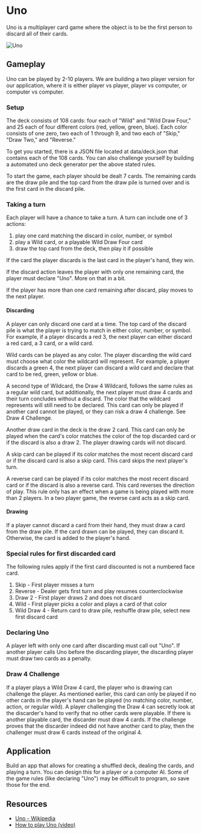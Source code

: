 # Uno

Uno is a multiplayer card game where the object is to be the first person to discard all of their cards.

![Uno](https://ubistatic19-a.akamaihd.net/ubicomstatic/en-us/global/game-info/nakedbox_560x698_tablet_259523.jpg)

## Gameplay

Uno can be played by 2-10 players. We are building a two player version for our application, where it is either player vs player, player vs computer, or computer vs computer.


### Setup

The deck consists of 108 cards: four each of "Wild" and "Wild Draw Four," and 25 each of four different colors (red, yellow, green, blue). Each color consists of one zero, two each of 1 through 9, and two each of "Skip," "Draw Two," and "Reverse."

To get you started, there is a JSON file located at data/deck.json that contains each of the 108 cards. You can also challenge yourself by building a automated uno deck generator per the above stated rules.

To start the game, each player should be dealt 7 cards. The remaining cards are the draw pile and the top card from the draw pile is turned over and is the first card in the discard pile.


### Taking a turn

Each player will have a chance to take a turn. A turn can include one of 3 actions:

1. play one card matching the discard in color, number, or symbol
2. play a Wild card, or a playable Wild Draw Four card
3. draw the top card from the deck, then play it if possible

If the card the player discards is the last card in the player's hand, they win.

If the discard action leaves the player with only one remaining card, the player must declare "Uno". More on that in a bit.

If the player has more than one card remaining after discard, play moves to the next player.


#### Discarding

A player can only discard one card at a time. The top card of the discard pile is what the player is trying to match in either color, number, or symbol. For example, if a player discards a red 3, the next player can either discard a red card, a 3 card, or a wild card.

Wild cards can be played as any color. The player discarding the wild card must choose what color the wildcard will represent. For example, a player discards a green 4, the next player can discard a wild card and declare that card to be red, green, yellow or blue.

A second type of Wildcard, the Draw 4 Wildcard, follows the same rules as a regular wild card, but additionally, the next player must draw 4 cards and their turn concludes without a discard. The color that the wildcard represents will still need to be declared. This card can only be played if another card cannot be played, or they can risk a draw 4 challenge. See Draw 4 Challenge.

Another draw card in the deck is the draw 2 card. This card can only be played when the card's color matches the color of the top discarded card or if the discard is also a draw 2. The player drawing cards will not discard.

A skip card can be played if its color matches the most recent discard card or if the discard card is also a skip card. This card skips the next player's turn.

A reverse card can be played if its color matches the most recent discard card or if the discard is also a reverse card. This card reverses the direction of play. This rule only has an effect when a game is being played with more than 2 players. In a two player game, the reverse card acts as a skip card.


#### Drawing

If a player cannot discard a card from their hand, they must draw a card from the draw pile. If the card drawn can be played, they can discard it. Otherwise, the card is added to the player's hand.


### Special rules for first discarded card

The following rules apply if the first card discounted is not a numbered face card.

1. Skip - First player misses a turn
2. Reverse - Dealer gets first turn and play resumes counterclockwise
3. Draw 2 - First player draws 2 and does not discard
4. Wild - First player picks a color and plays a card of that color
5. Wild Draw 4 - Return card to draw pile, reshuffle draw pile, select new first discard card


### Declaring Uno

A player left with only one card after discarding must call out "Uno". If another player calls Uno before the discarding player, the discarding player must draw two cards as a penalty.


### Draw 4 Challenge

If a player plays a Wild Draw 4 card, the player who is drawing can challenge the player. As mentioned earlier, this card can only be played if no other cards in the player's hand can be played (no matching color, number, action, or regular wild). A player challenging the Draw 4 can secretly look at the discarder's hand to verify that no other cards were playable. If there is another playable card, the discarder must draw 4 cards. If the challenge proves that the discarder indeed did not have another card to play, then the challenger must draw 6 cards instead of the original 4.


## Application

Build an app that allows for creating a shuffled deck, dealing the cards, and playing a turn. You can design this for a player or a computer AI. Some of the game rules (like declaring "Uno") may be difficult to program, so save those for the end.


## Resources

* [Uno - Wikipedia](https://en.wikipedia.org/wiki/Uno_(card_game))
* [How to play Uno (video)](https://www.youtube.com/watch?v=dicgjskLVJc)
